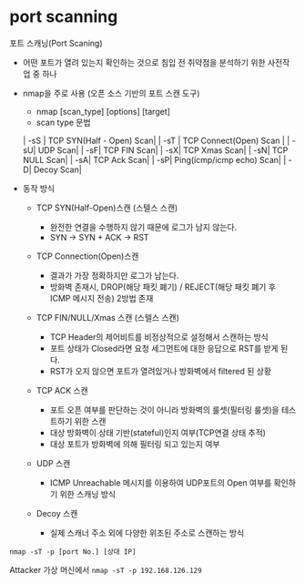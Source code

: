 
# port scanning

포트 스캐닝(Port Scaning)

- 어떤 포트가 열려 있는지 확인하는 것으로 침입 전 취약점을 분석하기 위한 사전작업 중 하나

- nmap을 주로 사용 (오픈 소스 기반의 포트 스캔 도구)
  - nmap [scan_type] [options] [target]
  - scan type 문법

  | -sS | TCP SYN(Half - Open) Scan|
  | -sT | TCP Connect(Open) Scan |
  | -sU| UDP Scan|
  | -sF| TCP FIN Scan|
  | -sX| TCP Xmas Scan|
  | -sN| TCP NULL Scan|
  | -sA| TCP Ack Scan|
  | -sP| Ping(icmp/icmp echo) Scan|
  | -D| Decoy Scan|

- 동작 방식
  - TCP SYN(Half-Open)스캔 (스텔스 스캔)
    - 완전한 연결을 수행하지 않기 때문에 로그가 남지 않는다.
    - SYN -> SYN + ACK -> RST<br>
  
  - TCP Connection(Open)스캔
    - 결과가 가장 정확하지만 로그가 남는다.
    - 방화벽 존재시, DROP(해당 패킷 폐기) / REJECT(해당 패킷 폐기 후 ICMP 메시지 전송) 2방법 존재<br>

  - TCP FIN/NULL/Xmas 스캔 (스텔스 스캔)
    - TCP Header의 제어비트를 비정상적으로 설정해서 스캔하는 방식
    - 포트 상태가 Closed라면 요청 세그먼트에 대한 응답으로 RST를 받게 된다.
    - RST가 오지 않으면 포트가 열려있거나 방화벽에서 filtered 된 상황<br>

  - TCP ACK 스캔
    - 포트 오픈 여부를 판단하는 것이 아니라 방화벽의 룰셋(필터링 룰셋)을 테스트하기 위한 스캔
    - 대상 방화벽이 상태 기반(stateful)인지 여부(TCP연결 상태 추적)
    - 대상 포트가 방화벽에 의해 필터링 되고 있는지 여부<br>

  - UDP 스캔
    - ICMP Unreachable 메시지를 이용하여 UDP포트의 Open 여부를 확인하기 위한 스캐닝 방식<br>

  - Decoy 스캔
    - 실제 스캐너 주소 외에 다양한 위조된 주소로 스캔하는 방식<br>
    


`nmap -sT -p [port No.] [상대 IP]`

Attacker 가상 머신에서 `nmap -sT -p 192.168.126.129` 
